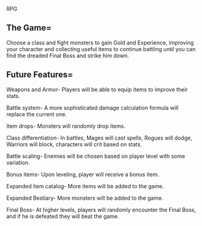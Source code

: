 RPG


The Game=
---------

Choose a class and fight monsters to gain Gold and Experience,
improving your character and collecting useful items to
continue battling until you can find the dreaded Final Boss
and strike him down. 


Future Features=
----------------

Weapons and Armor- Players will be able to equip items to improve
their stats.

Battle system- A more sophisticated damage calculation formula
will replace the current one.

Item drops- Monsters will randomly drop items.

Class differentiation- In battles, Mages will cast spells, Rogues
will dodge, Warriors will block, characters will crit based on stats.

Battle scaling- Enemies will be chosen based on player level
with some variation.

Bonus items- Upon leveling, player will receive a bonus item.

Expanded item catalog- More items will be added to the game.

Expanded Bestiary- More monsters will be added to the game.

Final Boss- At higher levels, players will randomly encounter
the Final Boss, and if he is defeated they will beat
the game.